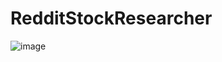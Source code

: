 # RedditStockResearcher
![image](https://user-images.githubusercontent.com/48691238/114477591-6bd8c700-9bca-11eb-94ba-e937f9c4ae10.png)
